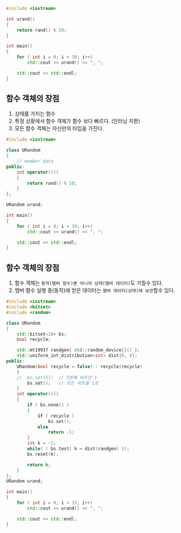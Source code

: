```c++
#include <iostream>

int urand()
{
	return rand() % 10;
}

int main()
{
	for ( int i = 0; i < 10; i++)
		std::cout << urand() << ", ";

	std::cout << std::endl;
}
```

## 함수 객체의 장점
1) 상태를 가지는 함수
2) 특정 상황에서 함수 객체가 함수 보다 빠르다. (인라닝 치환)
3) 모든 함수 객체는 자신만의 타입을 가진다.

```c++
#include <iostream>

class URandom
{
	// member data
public:
	int operator()()
	{
		return rand() % 10;
	}
};

URandom urand;

int main()
{
	for ( int i = 0; i < 10; i++)
		std::cout << urand() << ", ";

	std::cout << std::endl;
}
```

## 함수 객체의 장점
1) 함수 객체는 `동작(멤버 함수)뿐 아니라 상태(멤버 데이터)`도 가질수 있다.
2) 멤버 함수 실행 중(동작)에 얻은 데이터는 `멤버 데이터(상태)에 보관`할수 있다.

```c++
#include <iostream>
#include <bitset>
#include <random>

class URandom
{
	std::bitset<10> bs;
	bool recycle;

    std::mt19937 randgen{ std::random_device{}() };
	std::uniform_int_distribution<int> dist{0, 9};
public:
	URandom(bool recycle = false) : recycle(recycle)
	{
	// 	bs.set(5); 	// 5번째 비트만 1
		bs.set();	// 모든 비트를 1로
	}
	int operator()()
	{
		if ( bs.none() )
		{
			if ( recycle )
				bs.set();
			else
				return -1;
		}
		int k = -1;
		while( ! bs.test( k = dist(randgen) ));
		bs.reset(k);

		return k;
	}
};
URandom urand;

int main()
{
	for ( int i = 0; i < 15; i++)
		std::cout << urand() << ", ";

	std::cout << std::endl;
}
```

